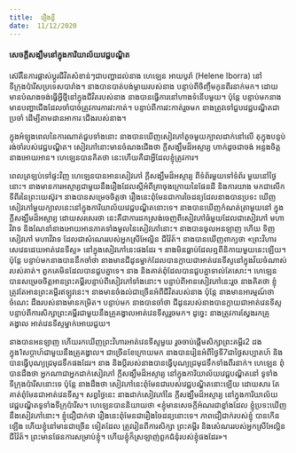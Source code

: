 ```yaml
---
title:  រឿងខ្លី
date:  11/12/2020
---
```


#### សេចក្តីសង្ឃឹមនៅក្នុងការិយាល័យវេជ្ជបណ្ឌិត

ស៊េរីនៃការផ្លាស់ប្តូរជីវិតសំខាន់ៗជាបញ្ហាដល់នាង ហេឡេន អាយបូរ៉ា (Helene Iborra) នៅ ទីក្រុងប៉ារីសប្រទេសបារាំង។ នាងបានបាត់បង់ម្តាយរបស់នាង បន្ទាប់ពីចិញ្ចឹមកូនពីរនាក់មក។ ដោយ មានបំណងចង់ធ្វើអ្វីថ្មីនៅក្នុងជីវិតរបស់នាង នាងបានធ្វើការនៅហាងទំនើបមួយ។ ប៉ុន្តែ បន្ទាប់មកនាង មានបញ្ហាជើងដែលចាំបាច់ត្រូវការការវះកាត់។ បន្ទាប់ពីការវះកាត់រួចមក នាងត្រូវទៅជួបវេជ្ជបណ្ឌិតជា ប្រចាំ ដើម្បីតាមដានអាការៈជើងរបស់នាង។

ក្នុងអំឡុងពេលនៃការណាត់ជួបទាំងនោះ នាងបានឃើញសៀវភៅតូចមួយក្បាលដាក់នៅលើ តុក្នុងបន្ទប់រង់ចាំរបស់វេជ្ជបណ្ឌិត។ សៀវភៅនោះមានចំណងជើងថា ក្តីសង្ឃឹមដ៏អស្ចារ្យ ហាក់ដូចជាចង់ អន្ទងចិត្តនាងអោយអាន។ ហេឡេនបានគិតថា នេះហើយគឺជាអ្វីដែលខ្ញុំត្រូវការ។

ពេលត្រឡប់ទៅផ្ទះវិញ ហេឡេនបានអានសៀវភៅ ក្តីសង្ឃឹមដ៏អស្ចារ្យ ពីទំព័រមួយទៅទំព័រ មួយនៅថ្ងៃនោះ។ នាងមានការអស្ចារ្យជាមួយនឹងរឿងដែលស្តីអំពីគ្រាចុងក្រោយនៃផែនដី និងការយាង មកជាលើកទីពីរនៃព្រះយេស៊ូវ។ នាងបានសម្រេចចិត្តថា រឿងនេះពុំមែនជាការចៃដន្យដែលនាងបានប្រទះ ឃើញសៀវភៅមួយក្បាលនេះនៅក្នុងការិយាល័យវេជ្ជបណ្ឌិតនោះទេ។ នាងបានឃើញកំណត់ត្រាមួយនៅ ក្នុង ក្តីសង្ឃឹមដ៏អស្ចារ្យ ដោយសរសេរថា នេះគឺជាការដកស្រង់ចេញពីសៀវភៅធំមួយដែលជាសៀវភៅ មហាវិវាទ និងណែនាំនាងអោយអានភាគទាំងមូលនៃសៀវភៅនោះ។ នាងបានចូលអនឡាញ ហើយ ទិញសៀវភៅ មហាវិវាទ ដែលជាសំណេររបស់អ្នកស្រីអែល្លិន ជីវ៉ៃត៍។ នាងបានឃើញពាក្យថា «ព្រះវិហារ សេវេនដេយអាត់វេនទីស្ទ» នៅក្នុងសៀវភៅនេះផងដែរ ។ នាងមិនធ្លាប់ដែលឮពីនិកាយមួយនេះឡើយ។ ប៉ុន្តែ បន្ទាប់មកនាងបាននឹកចាំថា នាងមានជីដូនម្នាក់ដែលបានក្លាយជាអាត់វេនទីស្ទនៅក្នុងវ័យចំណាស់ របស់គាត់។ ពួកគេមិនដែលបានជួបគ្នាទេ។ នាង និងគាត់ពុំដែលបានជួបគ្នាទាល់តែសោះ។ ហេឡេនបានសម្រេចចិត្តអានព្រះគម្ពីរបន្ទាប់ពីសៀវភៅទាំងនោះ។ បន្ទាប់ពីអានសៀវភៅនេះរួច នាងគិតថា ខ្ញុំត្រូវតែអានព្រះគម្ពីរឥឡូវនេះ។ នាងមានចំងល់ជាច្រើនអំពីជីវិតរបស់នាង ប៉ុន្តែ នាងមានអារម្មណ៍ថា ចំណេះ ដឹងរបស់នាងមានកម្រិត។ បន្ទាប់មក នាងបានចាំថា ជីដូនរបស់នាងបានក្លាយជាអាត់វេនទីស្ទ បន្ទាប់ពីការសិក្សាព្រះគម្ពីរជាមួយនឹងគ្រូគង្វាលអាត់វេនទីស្ទរួចមក។ ដូច្នេះ នាងត្រូវការស្វែងរកគ្រូគង្វាល អាត់វេនទីស្ទម្នាក់អោយជួយ។

នាងបានអនឡាញ ហើយរកឃើញព្រះវិហារអាត់វេនទីស្ទមួយ រួចចាប់ផ្តើមសិក្សាព្រះគម្ពីរ2 ដងក្នុង1សប្តាហ៍ជាមួយនឹងគ្រូគង្វាល។ ជាច្រើនខែក្រោយមក នាងបានរៀនអំពីថ្ងៃទី7ជាថ្ងៃសប្បាតហ៍ និងបានធ្វើបុណ្យជ្រមុជទឹកផងដែរ។ នាង និងប្តីរបស់នាងបានធ្វើបុណ្យជ្រមុជទឹកទាំងពីរនាក់។ ហេឡេន ពុំបានដឹងថា អ្នកណាជាអ្នកដាក់សៀវភៅ ក្តីសង្ឃឹមដ៏អស្ចារ្យ នៅក្នុងការិយាល័យវេជ្ជបណ្ឌិតនៅ ទូទាំងទីក្រុងប៉ារីសនោះទេ ប៉ុន្តែ នាងដឹងថា សៀវភៅនេះពុំមែនជារបស់វេជ្ជបណ្ឌិតនោះឡើយ ដោយសារ តែគាត់ពុំមែនជាអាត់វេនទីស្ទ។ សព្វថ្ងៃនេះ នាងដាក់សៀវភៅនៃ ក្តីសង្ឃឹមដ៏អស្ចារ្យ នៅក្នុងការិយាល័យ វេជ្ជបណ្ឌិតទូទាំងទីក្រុប៉ារីស។ ហេឡេនបាននិយាយថា «ខ្ញុំមានសេចក្តីអំណរជាខ្លាំងដែល ខ្ញុំប្រទះឃើញ នឹងសៀវភៅនោះ។ ខ្ញុំជឿជាក់ថា រឿងនេះពុំមែនជារឿងចៃដន្យនោះទេ។ ភាពជឿជាក់របស់ខ្ញុំ បានកើនឡើង ហើយខ្ញុំនៅមានជាច្រើន ទៀតដែល ត្រូវរៀនពីការសិក្សា ព្រះគម្ពីរ និងសំេណររបស់អ្នកស្រីអែល្លិន ជីវ៉ៃត៍។ ព្រះមានផែនការសម្រាប់ខ្ញុំ។ ហើយខ្ញុំក៏ស្រឡាញ់ពួកជំនុំរបស់ខ្ញុំផងដែរ»។